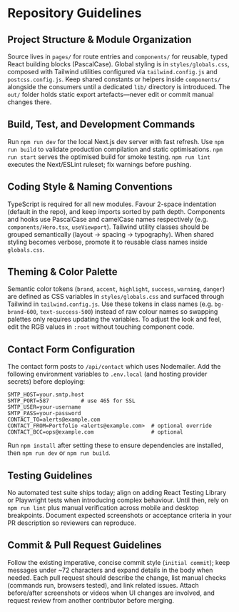 # Repository Guidelines

## Project Structure & Module Organization
Source lives in `pages/` for route entries and `components/` for reusable, typed React building blocks (PascalCase). Global styling is in `styles/globals.css`, composed with Tailwind utilities configured via `tailwind.config.js` and `postcss.config.js`. Keep shared constants or helpers inside `components/` alongside the consumers until a dedicated `lib/` directory is introduced. The `out/` folder holds static export artefacts—never edit or commit manual changes there.

## Build, Test, and Development Commands
Run `npm run dev` for the local Next.js dev server with fast refresh. Use `npm run build` to validate production compilation and static optimisations. `npm run start` serves the optimised build for smoke testing. `npm run lint` executes the Next/ESLint ruleset; fix warnings before pushing.

## Coding Style & Naming Conventions
TypeScript is required for all new modules. Favour 2-space indentation (default in the repo), and keep imports sorted by path depth. Components and hooks use PascalCase and camelCase names respectively (e.g. `components/Hero.tsx`, `useViewport`). Tailwind utility classes should be grouped semantically (layout → spacing → typography). When shared styling becomes verbose, promote it to reusable class names inside `globals.css`.

## Theming & Color Palette
Semantic color tokens (`brand`, `accent`, `highlight`, `success`, `warning`, `danger`) are defined as CSS variables in `styles/globals.css` and surfaced through Tailwind in `tailwind.config.js`. Use these tokens in class names (e.g. `bg-brand-600`, `text-success-500`) instead of raw colour names so swapping palettes only requires updating the variables. To adjust the look and feel, edit the RGB values in `:root` without touching component code.

## Contact Form Configuration
The contact form posts to `/api/contact` which uses Nodemailer. Add the following environment variables to `.env.local` (and hosting provider secrets) before deploying:

```
SMTP_HOST=your.smtp.host
SMTP_PORT=587          # use 465 for SSL
SMTP_USER=your-username
SMTP_PASS=your-password
CONTACT_TO=alerts@example.com
CONTACT_FROM=Portfolio <alerts@example.com>  # optional override
CONTACT_BCC=ops@example.com                  # optional
```

Run `npm install` after setting these to ensure dependencies are installed, then `npm run dev` or `npm run build`.

## Testing Guidelines
No automated test suite ships today; align on adding React Testing Library or Playwright tests when introducing complex behaviour. Until then, rely on `npm run lint` plus manual verification across mobile and desktop breakpoints. Document expected screenshots or acceptance criteria in your PR description so reviewers can reproduce.

## Commit & Pull Request Guidelines
Follow the existing imperative, concise commit style (`initial commit`); keep messages under ~72 characters and expand details in the body when needed. Each pull request should describe the change, list manual checks (commands run, browsers tested), and link related issues. Attach before/after screenshots or videos when UI changes are involved, and request review from another contributor before merging.
